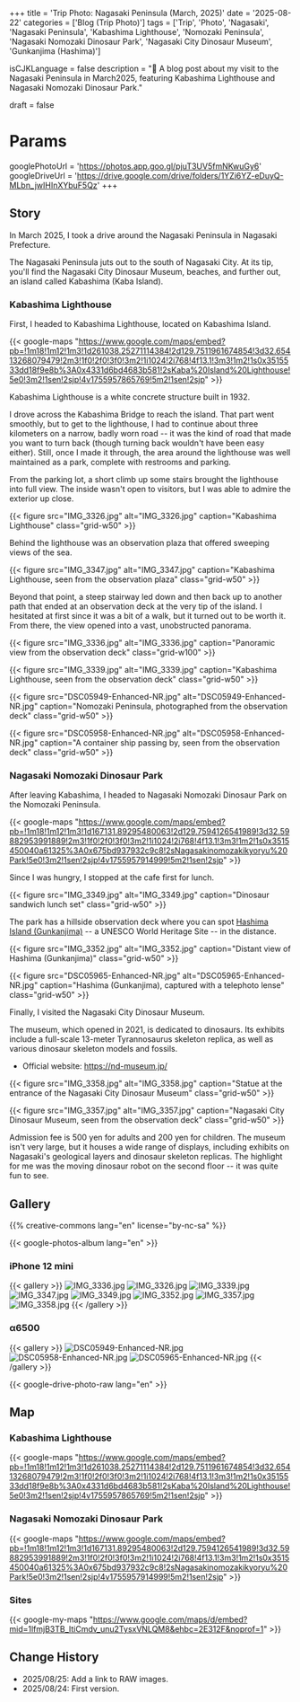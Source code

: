 +++
title = 'Trip Photo: Nagasaki Peninsula (March, 2025)'
date = '2025-08-22'
categories = ['Blog (Trip Photo)']
tags = ['Trip', 'Photo', 'Nagasaki', 'Nagasaki Peninsula', 'Kabashima Lighthouse', 'Nomozaki Peninsula', 'Nagasaki Nomozaki Dinosaur Park', 'Nagasaki City Dinosaur Museum', 'Gunkanjima (Hashima)']

isCJKLanguage = false
description = "🦖 A blog post about my visit to the Nagasaki Peninsula in March2025, featuring Kabashima Lighthouse and Nagasaki Nomozaki Dinosaur Park."

draft = false

# Params
googlePhotoUrl = 'https://photos.app.goo.gl/pjuT3UV5fmNKwuGy6'
googleDriveUrl = 'https://drive.google.com/drive/folders/1YZi6YZ-eDuyQ-MLbn_jwIHInXYbuF5Qz'
+++


## Story

In March 2025, I took a drive around the Nagasaki Peninsula in Nagasaki Prefecture.

The Nagasaki Peninsula juts out to the south of Nagasaki City.
At its tip, you'll find the Nagasaki City Dinosaur Museum, beaches,
and further out, an island called Kabashima (Kaba Island).


### Kabashima Lighthouse

First, I headed to Kabashima Lighthouse, located on Kabashima Island.

{{< google-maps "https://www.google.com/maps/embed?pb=!1m18!1m12!1m3!1d261038.25271114384!2d129.7511961674854!3d32.65413268079479!2m3!1f0!2f0!3f0!3m2!1i1024!2i768!4f13.1!3m3!1m2!1s0x3515533dd18f9e8b%3A0x4331d6bd4683b581!2sKaba%20Island%20Lighthouse!5e0!3m2!1sen!2sjp!4v1755957865769!5m2!1sen!2sjp" >}}

Kabashima Lighthouse is a white concrete structure built in 1932.

I drove across the Kabashima Bridge to reach the island.
That part went smoothly,
but to get to the lighthouse, I had to continue about three kilometers on a narrow, badly worn road
-- it was the kind of road that made you want to turn back (though turning back wouldn't have been easy either).
Still, once I made it through, the area around the lighthouse was well maintained as a park, complete with restrooms and parking.

From the parking lot, a short climb up some stairs brought the lighthouse into full view.
The inside wasn't open to visitors, but I was able to admire the exterior up close.

{{< figure
    src="IMG_3326.jpg"
    alt="IMG_3326.jpg"
    caption="Kabashima Lighthouse"
    class="grid-w50"
    >}}


Behind the lighthouse was an observation plaza that offered sweeping views of the sea.

{{< figure
    src="IMG_3347.jpg"
    alt="IMG_3347.jpg"
    caption="Kabashima Lighthouse, seen from the observation plaza"
    class="grid-w50"
    >}}


Beyond that point, a steep stairway led down and then back up to another path
that ended at an observation deck at the very tip of the island.
I hesitated at first since it was a bit of a walk,
but it turned out to be worth it.
From there, the view opened into a vast, unobstructed panorama.

{{< figure
    src="IMG_3336.jpg"
    alt="IMG_3336.jpg"
    caption="Panoramic view from the observation deck"
    class="grid-w100"
    >}}

{{< figure
    src="IMG_3339.jpg"
    alt="IMG_3339.jpg"
    caption="Kabashima Lighthouse, seen from the observation deck"
    class="grid-w50"
    >}}

{{< figure
    src="DSC05949-Enhanced-NR.jpg"
    alt="DSC05949-Enhanced-NR.jpg"
    caption="Nomozaki Peninsula, photographed from the observation deck"
    class="grid-w50"
    >}}

{{< figure
    src="DSC05958-Enhanced-NR.jpg"
    alt="DSC05958-Enhanced-NR.jpg"
    caption="A container ship passing by, seen from the observation deck"
    class="grid-w50"
    >}}


### Nagasaki Nomozaki Dinosaur Park

After leaving Kabashima, I headed to Nagasaki Nomozaki Dinosaur Park on the Nomozaki Peninsula.

{{< google-maps "https://www.google.com/maps/embed?pb=!1m18!1m12!1m3!1d167131.89295480063!2d129.7594126541989!3d32.59882953991889!2m3!1f0!2f0!3f0!3m2!1i1024!2i768!4f13.1!3m3!1m2!1s0x3515450040a61325%3A0x675bd937932c9c8!2sNagasakinomozakikyoryu%20Park!5e0!3m2!1sen!2sjp!4v1755957914999!5m2!1sen!2sjp" >}}

Since I was hungry, I stopped at the cafe first for lunch.

{{< figure
    src="IMG_3349.jpg"
    alt="IMG_3349.jpg"
    caption="Dinosaur sandwich lunch set"
    class="grid-w50"
    >}}

The park has a hillside observation deck where you can spot [Hashima Island (Gunkanjima)](https://en.wikipedia.org/wiki/Hashima_Island)
-- a UNESCO World Heritage Site -- in the distance.

{{< figure
    src="IMG_3352.jpg"
    alt="IMG_3352.jpg"
    caption="Distant view of Hashima (Gunkanjima)"
    class="grid-w50"
    >}}

{{< figure
    src="DSC05965-Enhanced-NR.jpg"
    alt="DSC05965-Enhanced-NR.jpg"
    caption="Hashima (Gunkanjima), captured with a telephoto lense"
    class="grid-w50"
    >}}


Finally, I visited the Nagasaki City Dinosaur Museum.

The museum, which opened in 2021, is dedicated to dinosaurs.
Its exhibits include a full-scale 13-meter Tyrannosaurus skeleton replica,
as well as various dinosaur skeleton models and fossils.

- Official website: https://nd-museum.jp/

{{< figure
    src="IMG_3358.jpg"
    alt="IMG_3358.jpg"
    caption="Statue at the entrance of the Nagasaki City Dinosaur Museum"
    class="grid-w50"
    >}}

{{< figure
    src="IMG_3357.jpg"
    alt="IMG_3357.jpg"
    caption="Nagasaki City Dinosaur Museum, seen from the observation deck"
    class="grid-w50"
    >}}


Admission fee is 500 yen for adults and 200 yen for children.
The museum isn't very large,
but it houses a wide range of displays,
including exhibits on Nagasaki's geological layers and dinosaur skeleton replicas.
The highlight for me was the moving dinosaur robot on the second floor -- it was quite fun to see.


## Gallery

{{% creative-commons lang="en" license="by-nc-sa" %}}

{{< google-photos-album lang="en" >}}


### iPhone 12 mini

{{< gallery >}}
<img src="IMG_3336.jpg" alt="IMG_3336.jpg" class="grid-w100" />
<img src="IMG_3326.jpg" alt="IMG_3326.jpg" class="grid-w33" />
<img src="IMG_3339.jpg" alt="IMG_3339.jpg" class="grid-w33" />
<img src="IMG_3347.jpg" alt="IMG_3347.jpg" class="grid-w33" />
<img src="IMG_3349.jpg" alt="IMG_3349.jpg" class="grid-w33" />
<img src="IMG_3352.jpg" alt="IMG_3352.jpg" class="grid-w33" />
<img src="IMG_3357.jpg" alt="IMG_3357.jpg" class="grid-w33" />
<img src="IMG_3358.jpg" alt="IMG_3358.jpg" class="grid-w33" />
{{< /gallery >}}


### α6500

{{< gallery >}}
<img src="DSC05949-Enhanced-NR.jpg" alt="DSC05949-Enhanced-NR.jpg" class="grid-w50" />
<img src="DSC05958-Enhanced-NR.jpg" alt="DSC05958-Enhanced-NR.jpg" class="grid-w50" />
<img src="DSC05965-Enhanced-NR.jpg" alt="DSC05965-Enhanced-NR.jpg" class="grid-w50" />
{{< /gallery >}}

{{< google-drive-photo-raw lang="en" >}}


## Map

### Kabashima Lighthouse

{{< google-maps "https://www.google.com/maps/embed?pb=!1m18!1m12!1m3!1d261038.25271114384!2d129.7511961674854!3d32.65413268079479!2m3!1f0!2f0!3f0!3m2!1i1024!2i768!4f13.1!3m3!1m2!1s0x3515533dd18f9e8b%3A0x4331d6bd4683b581!2sKaba%20Island%20Lighthouse!5e0!3m2!1sen!2sjp!4v1755957865769!5m2!1sen!2sjp" >}}


### Nagasaki Nomozaki Dinosaur Park

{{< google-maps "https://www.google.com/maps/embed?pb=!1m18!1m12!1m3!1d167131.89295480063!2d129.7594126541989!3d32.59882953991889!2m3!1f0!2f0!3f0!3m2!1i1024!2i768!4f13.1!3m3!1m2!1s0x3515450040a61325%3A0x675bd937932c9c8!2sNagasakinomozakikyoryu%20Park!5e0!3m2!1sen!2sjp!4v1755957914999!5m2!1sen!2sjp" >}}


### Sites

{{< google-my-maps "https://www.google.com/maps/d/embed?mid=1lfmjB3TB_ItiCmdv_unu2TysxVNLQM8&ehbc=2E312F&noprof=1" >}}


## Change History

- 2025/08/25: Add a link to RAW images.
- 2025/08/24: First version.


